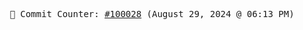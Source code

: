 <p align="center">
    <samp>
        📮 Commit Counter: <a href="https://github.com/Javascript-void0/Javascript-void0/commits/main">#100028</a> (August 29, 2024 @ 06:13 PM)
    </samp>
</p>